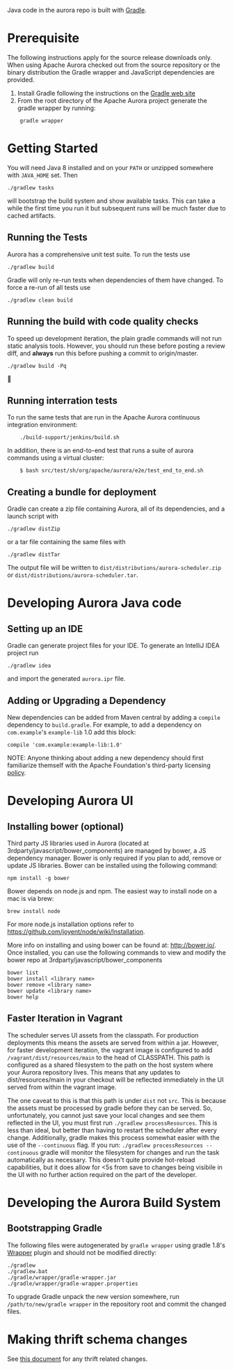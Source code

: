 Java code in the aurora repo is built with [Gradle](http://gradle.org).


Prerequisite
===============

The following instructions apply for the source release downloads only. When
using Apache Aurora checked out from the source repository or the binary
distribution the Gradle wrapper and JavaScript dependencies are provided.

1. Install Gradle following the instructions on the [Gradle web site](http://gradle.org)
2. From the root directory of the Apache Aurora project generate the gradle
wrapper by running:
```shell
    gradle wrapper
```

Getting Started
===============

You will need Java 8 installed and on your `PATH` or unzipped somewhere with `JAVA_HOME` set. Then

    ./gradlew tasks

will bootstrap the build system and show available tasks. This can take a while the first time you
run it but subsequent runs will be much faster due to cached artifacts.

Running the Tests
-----------------
Aurora has a comprehensive unit test suite. To run the tests use

    ./gradlew build

Gradle will only re-run tests when dependencies of them have changed. To force a re-run of all
tests use

    ./gradlew clean build

Running the build with code quality checks
------------------------------------------
To speed up development iteration, the plain gradle commands will not run static analysis tools.
However, you should run these before posting a review diff, and **always** run this before pushing a
commit to origin/master.

    ./gradlew build -Pq


Running interration tests
-------------------------
To run the same tests that are run in the Apache Aurora continuous integration
environment:
```shell
    ./build-support/jenkins/build.sh
```

In addition, there is an end-to-end test that runs a suite of aurora commands
using a virtual cluster:
```shell
    $ bash src/test/sh/org/apache/aurora/e2e/test_end_to_end.sh
```


Creating a bundle for deployment
--------------------------------
Gradle can create a zip file containing Aurora, all of its dependencies, and a launch script with

    ./gradlew distZip

or a tar file containing the same files with

    ./gradlew distTar

The output file will be written to `dist/distributions/aurora-scheduler.zip` or
`dist/distributions/aurora-scheduler.tar`.

Developing Aurora Java code
===========================

Setting up an IDE
-----------------
Gradle can generate project files for your IDE. To generate an IntelliJ IDEA project run

    ./gradlew idea

and import the generated `aurora.ipr` file.

Adding or Upgrading a Dependency
--------------------------------
New dependencies can be added from Maven central by adding a `compile` dependency to `build.gradle`.
For example, to add a dependency on `com.example`'s `example-lib` 1.0 add this block:

    compile 'com.example:example-lib:1.0'

NOTE: Anyone thinking about adding a new dependency should first familiarize themself with the
Apache Foundation's third-party licensing
[policy](http://www.apache.org/legal/resolved.html#category-x).

Developing Aurora UI
======================

Installing bower (optional)
----------------------------
Third party JS libraries used in Aurora (located at 3rdparty/javascript/bower_components) are
managed by bower, a JS dependency manager. Bower is only required if you plan to add, remove or
update JS libraries. Bower can be installed using the following command:

    npm install -g bower

Bower depends on node.js and npm. The easiest way to install node on a mac is via brew:

    brew install node

For more node.js installation options refer to https://github.com/joyent/node/wiki/Installation.

More info on installing and using bower can be found at: http://bower.io/. Once installed, you can
use the following commands to view and modify the bower repo at
3rdparty/javascript/bower_components

    bower list
    bower install <library name>
    bower remove <library name>
    bower update <library name>
    bower help

Faster Iteration in Vagrant
---------------------------
The scheduler serves UI assets from the classpath. For production deployments this means the assets
are served from within a jar. However, for faster development iteration, the vagrant image is
configured to add `/vagrant/dist/resources/main` to the head of CLASSPATH. This path is configured
as a shared filesystem to the path on the host system where your Aurora repository lives. This means
that any updates to dist/resources/main in your checkout will be reflected immediately in the UI
served from within the vagrant image.

The one caveat to this is that this path is under `dist` not `src`. This is because the assets must
be processed by gradle before they can be served. So, unfortunately, you cannot just save your local
changes and see them reflected in the UI, you must first run `./gradlew processResources`. This is
less than ideal, but better than having to restart the scheduler after every change. Additionally,
gradle makes this process somewhat easier with the use of the `--continuous` flag. If you run:
`./gradlew processResources --continuous` gradle will monitor the filesystem for changes and run the
task automatically as necessary. This doesn't quite provide hot-reload capabilities, but it does
allow for <5s from save to changes being visibile in the UI with no further action required on the
part of the developer.

Developing the Aurora Build System
==================================

Bootstrapping Gradle
--------------------
The following files were autogenerated by `gradle wrapper` using gradle 1.8's
[Wrapper](http://www.gradle.org/docs/1.8/dsl/org.gradle.api.tasks.wrapper.Wrapper.html) plugin and
should not be modified directly:

    ./gradlew
    ./gradlew.bat
    ./gradle/wrapper/gradle-wrapper.jar
    ./gradle/wrapper/gradle-wrapper.properties

To upgrade Gradle unpack the new version somewhere, run `/path/to/new/gradle wrapper` in the
repository root and commit the changed files.

Making thrift schema changes
============================
See [this document](thrift-deprecation.md) for any thrift related changes.
